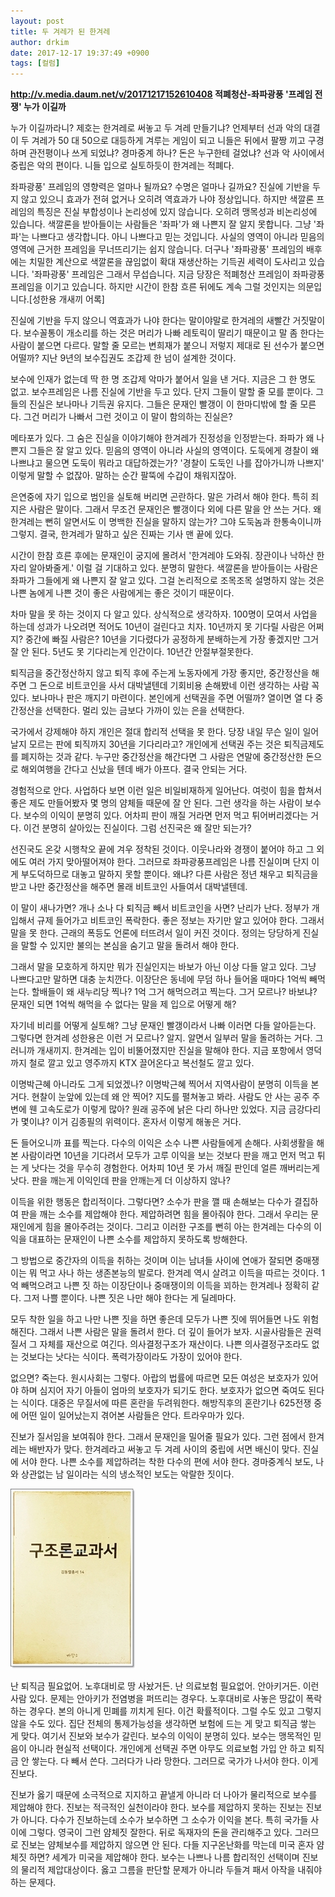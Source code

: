```yaml
---
layout: post
title: 두 겨레가 된 한겨레
author: drkim
date: 2017-12-17 19:37:49 +0900
tags: [컬럼]
---
```

**http://v.media.daum.net/v/20171217152610408 적폐청산-좌파광풍 '프레임 전쟁' 누가 이길까**

  


누가 이길까라니? 제호는 한겨레로 써놓고 두 겨레 만들기냐? 언제부터 선과 악의 대결이 두 겨레가 50 대 50으로 대등하게 겨루는 게임이 되고 니들은 뒤에서 팔짱 끼고 구경하며 관전평이나 쓰게 되었냐? 경마중계 하나? 돈은 누구한테 걸었냐? 선과 악 사이에서 중립은 악의 편이다. 니들 입으로 실토하듯이 한겨레는 적폐다. 

  


좌파광풍' 프레임의 영향력은 얼마나 될까요? 수명은 얼마나 길까요? 진실에 기반을 두지 않고 있으니 효과가 전혀 없거나 오히려 역효과가 나야 정상입니다. 하지만 색깔론 프레임의 특징은 진실 부합성이나 논리성에 있지 않습니다. 오히려 맹목성과 비논리성에 있습니다. 색깔론을 받아들이는 사람들은 '좌파'가 왜 나쁜지 잘 알지 못합니다. 그냥 '좌파'는 나쁘다고 생각합니다. 아니 나쁘다고 믿는 것입니다. 사실의 영역이 아니라 믿음의 영역에 근거한 프레임을 무너뜨리기는 쉽지 않습니다. 더구나 '좌파광풍' 프레임의 배후에는 치밀한 계산으로 색깔론을 끊임없이 확대 재생산하는 기득권 세력이 도사리고 있습니다. '좌파광풍' 프레임은 그래서 무섭습니다. 지금 당장은 적폐청산 프레임이 좌파광풍 프레임을 이기고 있습니다. 하지만 시간이 한참 흐른 뒤에도 계속 그럴 것인지는 의문입니다.[성한용 개새끼 어록]

  


진실에 기반을 두지 않으니 역효과가 나야 한다는 말이야말로 한겨레의 새빨간 거짓말이다. 보수꼴통이 개소리를 하는 것은 머리가 나빠 레토릭이 딸리기 때문이고 말 좀 한다는 사람이 붙으면 다르다. 말할 줄 모르는 변희재가 붙으니 저렇지 제대로 된 선수가 붙으면 어떨까? 지난 9년의 보수집권도 조갑제 한 넘이 설계한 것이다. 

  


보수에 인재가 없는데 딱 한 명 조갑제 악마가 붙어서 일을 낸 거다. 지금은 그 한 명도 없고. 보수프레임은 나름 진실에 기반을 두고 있다. 단지 그들이 말할 줄 모를 뿐이다. 그들의 진실은 보나마나 기득권 유지다. 그들은 문재인 빨갱이 이 한마디밖에 할 줄 모른다. 그건 머리가 나빠서 그런 것이고 이 말이 함의하는 진실은? 

  


메타포가 있다. 그 숨은 진실을 이야기해야 한겨레가 진정성을 인정받는다. 좌파가 왜 나쁜지 그들은 잘 알고 있다. 믿음의 영역이 아니라 사실의 영역이다. 도둑에게 경찰이 왜 나쁘냐고 물으면 도둑이 뭐라고 대답하겠는가? '경찰이 도둑인 나를 잡아가니까 나쁘지' 이렇게 말할 수 없잖아. 말하는 순간 팔뚝에 수갑이 채워지잖아.

  


은연중에 자기 입으로 범인을 실토해 버리면 곤란하다. 말은 가려서 해야 한다. 특히 죄지은 사람은 말이다. 그래서 무조건 문재인은 빨갱이다 외에 다른 말을 안 쓰는 거다. 왜 한겨레는 뻔히 알면서도 이 명백한 진실을 말하지 않는가? 그야 도둑놈과 한통속이니까 그렇지. 결국, 한겨레가 말하고 싶은 진짜는 기사 맨 끝에 있다.

  


시간이 한참 흐른 후에는 문재인이 궁지에 몰려서 '한겨레야 도와줘. 장관이나 낙하산 한 자리 알아봐줄게.' 이럴 걸 기대하고 있다. 분명히 말한다. 색깔론을 받아들이는 사람은 좌파가 그들에게 왜 나쁜지 잘 알고 있다. 그걸 논리적으로 조목조목 설명하지 않는 것은 나쁜 놈에게 나쁜 것이 좋은 사람에게는 좋은 것이기 때문이다. 

  


차마 말을 못 하는 것이지 다 알고 있다. 상식적으로 생각하자. 100명이 모여서 사업을 하는데 성과가 나오려면 적어도 10년이 걸린다고 치자. 10년까지 못 기다릴 사람은 어쩌지? 중간에 빠질 사람은? 10년을 기다렸다가 공정하게 분배하는게 가장 좋겠지만 그거 잘 안 된다. 5년도 못 기다리는게 인간이다. 10년간 안절부절못한다.

  


퇴직금을 중간정산하지 않고 퇴직 후에 주는게 노동자에게 가장 좋지만, 중간정산을 해주면 그 돈으로 비트코인을 사서 대박낼텐데 기회비용 손해봤네 이런 생각하는 사람 꼭 있다. 보나마나 판은 깨지기 마련이다. 본인에게 선택권을 주면 어떨까? 열이면 열 다 중간정산을 선택한다. 멀리 있는 금보다 가까이 있는 은을 선택한다.

  


국가에서 강제해야 하지 개인은 절대 합리적 선택을 못 한다. 당장 내일 무슨 일이 일어날지 모르는 판에 퇴직까지 30년을 기다리라고? 개인에게 선택권 주는 것은 퇴직금제도를 폐지하는 것과 같다. 누구만 중간정산을 해간다면 그 사람은 연말에 중간정산한 돈으로 해외여행을 간다고 신났을 텐데 배가 아프다. 결국 안되는 거다.

  


경험적으로 안다. 사업하다 보면 이런 일은 비일비재하게 일어난다. 여럿이 힘을 합쳐서 좋은 제도 만들어봤자 몇 명의 얌체들 때문에 잘 안 된다. 그런 생각을 하는 사람이 보수다. 보수의 이익이 분명히 있다. 어차피 판이 깨질 거라면 먼저 먹고 튀어버리겠다는 거다. 이건 분명히 살아있는 진실이다. 그럼 선진국은 왜 잘만 되는가?

  


선진국도 온갖 시행착오 끝에 겨우 정착된 것이다. 이웃나라와 경쟁이 붙어야 하고 그 외에도 여러 가지 맞아떨어져야 한다. 그러므로 좌파광풍프레임은 나름 진실이며 단지 이게 부도덕하므로 대놓고 말하지 못할 뿐이다. 왜냐? 다른 사람은 정년 채우고 퇴직금을 받고 나만 중간정산을 해주면 몰래 비트코인 사들여서 대박낼텐데. 

  


이 말이 새나가면? 개나 소나 다 퇴직금 빼서 비트코인을 사면? 난리가 난다. 정부가 개입해서 규제 들어가고 비트코인 폭락한다. 좋은 정보는 자기만 알고 있어야 한다. 그래서 말을 못 한다. 근래의 폭등도 언론에 터뜨려서 일이 커진 것이다. 정의는 당당하게 진실을 말할 수 있지만 불의는 본심을 숨기고 말을 돌려서 해야 한다.

  


그래서 말을 모호하게 하지만 뭐가 진실인지는 바보가 아닌 이상 다들 알고 있다. 그냥 나쁘다고만 말하면 대충 눈치깐다. 이장단은 동네에 무덤 하나 들어올 때마다 1억씩 빼먹는다. 할배들이 왜 새누리당 찍나? 1억 그거 해먹으려고 찍는다. 그거 모르나? 바보냐? 문재인 되면 1억씩 해먹을 수 없다는 말을 제 입으로 어떻게 해? 

  


자기네 비리를 어떻게 실토해? 그냥 문재인 빨갱이라서 나빠 이러면 다들 알아듣는다. 그렇다면 한겨레 성한용은 이런 거 모르나? 알지. 알면서 일부러 말을 돌려하는 거다. 그러니까 개새끼지. 한겨레는 입이 비뚤어졌지만 진실을 말해야 한다. 지금 포항에서 영덕까지 철로 깔고 있고 영주까지 KTX 끌어온다고 복선철도 깔고 있다. 

  


이명박근혜 아니라도 그게 되었겠나? 이명박근혜 찍어서 지역사람이 분명히 이득을 본 거다. 현찰이 눈앞에 있는데 왜 안 찍어? 지도를 펼쳐놓고 봐라. 사람도 안 사는 공주 주변에 웬 고속도로가 이렇게 많아? 원래 공주에 낡은 다리 하나만 있었다. 지금 금강다리가 몇이냐? 이거 김종필의 위력이다. 혼자서 이렇게 해놓은 거다. 

  


돈 들어오니까 표를 찍는다. 다수의 이익은 소수 나쁜 사람들에게 손해다. 사회생활을 해본 사람이라면 10년을 기다려서 모두가 고루 이익을 보는 것보다 판을 깨고 먼저 먹고 튀는 게 낫다는 것을 무수히 경험한다. 어차피 10년 못 가서 깨질 판인데 얼른 깨버리는게 낫다. 판을 깨는게 이익인데 판을 안깨는게 더 이상하지 않나? 

  


이득을 위한 행동은 합리적이다. 그렇다면? 소수가 판을 깰 때 손해보는 다수가 결집하여 판을 깨는 소수를 제압해야 한다. 제압하려면 힘을 몰아줘야 한다. 그래서 우리는 문재인에게 힘을 몰아주려는 것이다. 그리고 이러한 구조를 뻔히 아는 한겨레는 다수의 이익을 대표하는 문재인이 나쁜 소수를 제압하지 못하도록 방해한다. 

  


그 방법으로 중간자의 이득을 취하는 것이며 이는 남녀들 사이에 연애가 잘되면 중매쟁이는 뭐 먹고 사나 하는 생존본능의 발로다. 한겨레 역시 살려고 이득을 따르는 것이다. 1억 빼먹으려고 나쁜 짓 하는 이장단이나 중매쟁이의 이득을 꾀하는 한겨레나 정확히 같다. 그저 나쁠 뿐이다. 나쁜 짓은 나만 해야 한다는 게 딜레마다. 

  


모두 착한 일을 하고 나만 나쁜 짓을 하면 좋은데 모두가 나쁜 짓에 뛰어들면 나도 위험해진다. 그래서 나쁜 사람은 말을 돌려서 한다. 더 깊이 들어가 보자. 시골사람들은 권력질서 그 자체를 재산으로 여긴다. 의사결정구조가 재산이다. 나쁜 의사결정구조라도 없는 것보다는 낫다는 식이다. 폭력가장이라도 가장이 있어야 한다.

  


없으면? 죽는다. 원시사회는 그렇다. 아랍의 법률에 따르면 모든 여성은 보호자가 있어야 하며 심지어 자기 아들이 엄마의 보호자가 되기도 한다. 보호자가 없으면 죽여도 된다는 식이다. 대중은 무질서에 따른 혼란을 두려워한다. 해방직후의 혼란기나 625전쟁 중에 어떤 일이 일어났는지 겪어본 사람들은 안다. 트라우마가 있다.

  


진보가 질서임을 보여줘야 한다. 그래서 문재인을 밀어줄 필요가 있다. 그런 점에서 한겨레는 배반자가 맞다. 한겨레라고 써놓고 두 겨레 사이의 중립에 서면 배신이 맞다. 진실에 서야 한다. 나쁜 소수를 제압하려는 착한 다수의 편에 서야 한다. 경마중계식 보도, 나와 상관없는 남 일이라는 식의 냉소적인 보도는 악랄한 짓이다. 

  


![00.jpg](files/attach/images/198/820/909/00.jpg)

  


난 퇴직금 필요없어. 노후대비로 땅 사놨거든. 난 의료보험 필요없어. 안아키거든. 이런 사람 있다. 문제는 안아키가 전염병을 퍼뜨리는 경우다. 노후대비로 사놓은 땅값이 폭락하는 경우다. 본의 아니게 민폐를 끼치게 된다. 이건 확률적이다. 그럴 수도 있고 그렇지 않을 수도 있다. 집단 전체의 통제가능성을 생각하면 보험에 드는 게 맞고 퇴직금 쌓는 게 맞다. 여기서 진보와 보수가 갈린다. 보수의 이익이 분명히 있다. 보수는 맹목적인 믿음이 아니라 현실적 선택이다. 개인에게 선택권 주면 아무도 의료보험 가입 안 하고 퇴직금 안 쌓는다. 다 빼서 쓴다. 그러다가 나라 망한다. 그러므로 국가가 나서야 한다. 이게 진보다.

진보가 옳기 때문에 소극적으로 지지하고 끝낼게 아니라 더 나아가 물리적으로 보수를 제압해야 한다. 진보는 적극적인 실천이라야 한다. 보수를 제압하지 못하는 진보는 진보가 아니다. 다수가 진보하는데 소수가 보수하면 그 소수가 이익을 본다. 특히 국가들 사이에 그렇다. 영국이 그런 얌체짓 잘한다. 뒤로 독재자의 돈을 관리해주고 있다. 그러므로 진보는 얌체보수를 제압하지 않으면 안 된다. 다들 지구온난화를 막는데 미국 혼자 얌체짓 하면? 세계가 미국을 제압해야 한다. 보수는 나쁘나 나름 합리적인 선택이며 진보의 물리적 제압대상이다. 옳고 그름을 판단할 문제가 아니라 두들겨 패서 아작을 내줘야 하는 문제다.